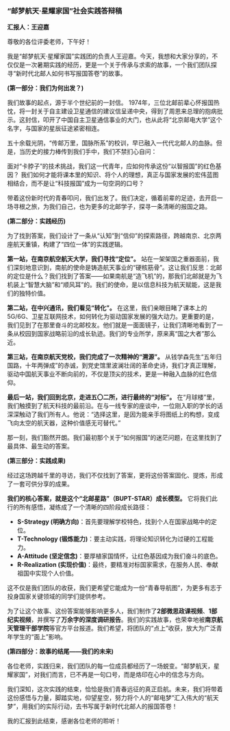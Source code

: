 ### “邮梦航天·星耀家国”社会实践答辩稿

**汇报人：王迎嘉**

尊敬的各位评委老师，下午好！

我是“邮梦航天·星耀家国”实践团的负责人王迎嘉。今天，我想和大家分享的，不仅仅是一次暑期实践的经历，更是一个关于传承与求索的故事，一个我们团队探寻“新时代北邮人如何书写报国答卷”的故事。

**(第一部分：我们为何出发？)**

我们故事的起点，源于半个世纪前的一封信。
1974年，三位北邮前辈心怀报国热忱，将一封关于自主建设卫星通信的建议信呈递中央，得到了周恩来总理的抱病批示。这封信，叩开了中国自主卫星通信事业的大门，也从此将“北京邮电大学”这个名字，与国家的星辰征途紧密相连。

五十余载光阴，“传邮万里，国脉所系”的校训，早已融入一代代北邮人的血脉。但是，当历史的接力棒传到我们手中，我们不禁扪心自问：

面对“卡脖子”的技术挑战，我们这一代青年，应如何传承这份“以智报国”的红色基因？
我们如何才能将课本里的知识、将个人的理想，真正与国家发展的宏伟蓝图相结合，而不是让“科技报国”成为一句空洞的口号？

带着这份新时代的青春叩问，我们出发了。我们决定，循着前辈的足迹，去开启一场寻根之旅，为我们自己，也为更多的北邮学子，探寻一条清晰的报国之路。

**(第二部分：实践经历)**

为了找到答案，我们设计了一条从“认知”到“信仰”的探索路径，跨越南京、北京两座航天重镇，构建了“四位一体”的实践逻辑。

**第一站，在南京航空航天大学，我们寻找“定位”。** 站在一架架国之重器面前，我们深刻地意识到，南航的使命是铸造航天事业的“硬核筋骨”。这让我们反思：北邮的定位是什么？我们找到了答案——如果南航是“造飞机”的，那我们北邮就是为飞机装上“智慧大脑”和“顺风耳”的。我们的使命，是以信息科技为航天赋能，这是我们的独特价值。

**第二站，在中兴通讯，我们看见“转化”。** 在这里，我们亲眼目睹了课本上的5G/6G、卫星互联网技术，如何转化为驱动国家发展的强大动力。更重要的是，我们见到了在那里奋斗的北邮校友。他们就是一面面镜子，让我们清晰地看到了一条从校园到国家战略前沿的成长轨迹。我们的专业所学，原来离“国之大者”那么近。

**第三站，在南京航天党校，我们完成了一次精神的“溯源”。** 从钱学森先生“五年归国路，十年两弹成”的赤诚，到党史馆里波澜壮阔的革命史诗，我们才真正理解，驱动中国航天事业不断向前的，不仅是顶尖的技术，更是一种融入血脉的红色信仰。

**最后一站，我们回到北京，走进五〇二所，进行最终的“对标”。** 在“月球楼”里，我们触摸到了航天科技的最前沿。在与一线专家的座谈中，一位刚入职的学长的话深深触动了我们所有人。他说：“选择这里，是因为能亲手将图纸上的构想，变成飞向太空的航天器，这种价值感无可替代。”

那一刻，我们豁然开朗。我们最初那个关于“如何报国”的迷茫问题，在这里找到了最具体、最生动的答案。

**(第三部分：实践成果)**

经过这场跨越千里的寻访，我们不仅找到了答案，更将这份答案固化、提炼，形成了一套可供分享的成果。

**我们的核心答案，就是这个“北邮星路”（BUPT-STAR）成长模型。** 它将我们此行的所有感悟，凝练成了一个清晰的四阶段成长路径：
*   **S-Strategy (明确方向)**：首先要理解学校特色，找到个人在国家战略中的定位。
*   **T-Technology (锻炼能力)**：要主动实践，将理论知识转化为过硬的工程能力。
*   **A-Attitude (坚定信念)**：要厚植家国情怀，让红色基因成为我们奋斗的底色。
*   **R-Realization (实现价值)**：最终，要精准对标国家需求，在服务人民、奉献祖国中实现个人价值。

这不仅是我们团队的收获，我们更希望它能成为一份“青春导航图”，为更多有志于投身国家关键领域的同学们提供参考。

为了让这个故事、这份答案能够影响更多人，我们制作了**2部微思政课视频**、**1部纪实视频**，并撰写了**万余字的深度调研报告**。我们的实践故事，也荣幸地被**南京航天管理干部学院**等官方平台报道。我们希望，将团队的“点上”收获，放大为广泛青年学生的“面上”影响。

**(第四部分：故事的结尾——我们的未来)**

各位老师，实践归来，我们团队的每一位成员都经历了一场蜕变。“邮梦航天，星耀家国”，对我们而言，已不再是一句口号，而是烙印在心中的信念与方向。

我们深知，这次实践的结束，恰恰是我们青春远征的真正启航。未来，我们将带着这份感悟与力量，脚踏实地，仰望星空，努力将个人的“邮电梦”汇入伟大的“航天梦”，用我们的实际行动，去书写属于新时代北邮人的报国答卷！

我的汇报到此结束，感谢各位老师的聆听！